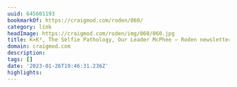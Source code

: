 ```yaml
---
uuid: 645601193
bookmarkOf: https://craigmod.com/roden/060/
category: link
headImage: https://craigmod.com/roden/img/060/060.jpg
title: K×K³, The Selfie Pathology, Our Leader McPhee — Roden newsletter issue 060
domain: craigmod.com
description:
tags: []
date: '2023-01-26T19:46:31.236Z'
highlights:
---
```




